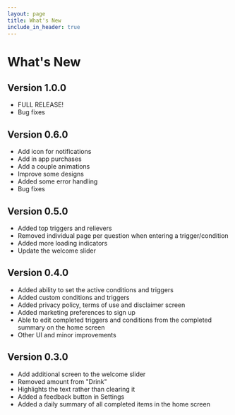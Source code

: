 ```yaml
---
layout: page
title: What's New
include_in_header: true
---
```


# What's New

## **Version 1.0.0**
- FULL RELEASE!
- Bug fixes

## **Version 0.6.0**
- Add icon for notifications
- Add in app purchases
- Add a couple animations
- Improve some designs
- Added some error handling
- Bug fixes


## **Version 0.5.0**
- Added top triggers and relievers
- Removed individual page per question when entering a trigger/condition
- Added more loading indicators
- Update the welcome slider

## **Version 0.4.0**

- Added ability to set the active conditions and triggers
- Added custom conditions and triggers
- Added privacy policy, terms of use and disclaimer screen
- Added marketing preferences to sign up
- Able to edit completed triggers and conditions from the completed summary on the home screen
- Other UI and minor improvements

## **Version 0.3.0**

- Add additional screen to the welcome slider
- Removed amount from "Drink"
- Highlights the text rather than clearing it
- Added a feedback button in Settings
- Added a daily summary of all completed items in the home screen

<br>

